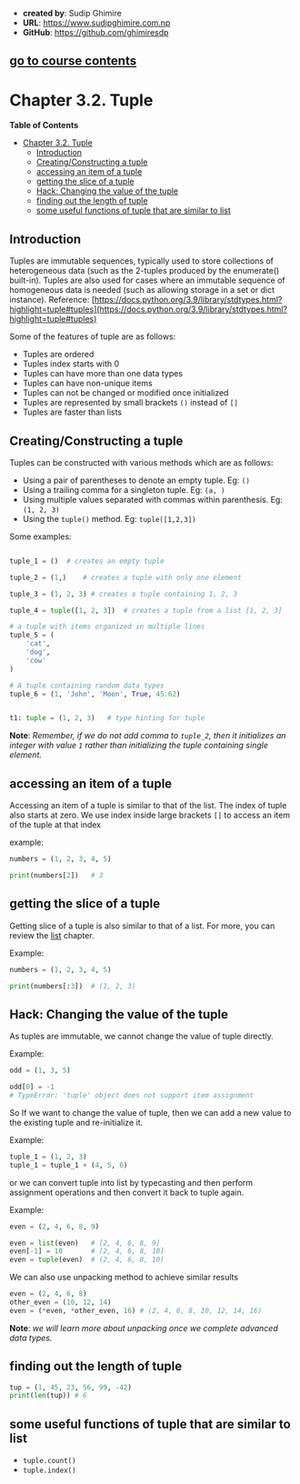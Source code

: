 - **created by**: Sudip Ghimire
- **URL**: https://www.sudipghimire.com.np
- **GitHub**: https://github.com/ghimiresdp

[go to course contents](https://github.com/ghimiresdp/python-level1/)
-----------------------

# Chapter 3.2. Tuple

**Table of Contents**
- [Chapter 3.2. Tuple](#chapter-32-tuple)
    - [Introduction](#introduction)
    - [Creating/Constructing a tuple](#creatingconstructing-a-tuple)
    - [accessing an item of a tuple](#accessing-an-item-of-a-tuple)
    - [getting the slice of a tuple](#getting-the-slice-of-a-tuple)
    - [Hack: Changing the value of the tuple](#hack-changing-the-value-of-the-tuple)
    - [finding out the length of tuple](#finding-out-the-length-of-tuple)
    - [some useful functions of tuple that are similar to list](#some-useful-functions-of-tuple-that-are-similar-to-list)

## Introduction

Tuples are immutable sequences, typically used to store collections of
heterogeneous data (such as the 2-tuples produced by the enumerate() built-in).
Tuples are also used for cases where an immutable sequence of homogeneous data
is needed (such as allowing storage in a set or dict instance).
Reference: [https://docs.python.org/3.9/library/stdtypes.html?highlight=tuple#tuples](https://docs.python.org/3.9/library/stdtypes.html?highlight=tuple#tuples)

Some of the features of tuple are as follows:

- Tuples are ordered
- Tuples index starts with 0
- Tuples can have more than one data types
- Tuples can have non-unique items
- Tuples can not be changed or modified once initialized
- Tuples are represented by small brackets `()` instead of `[]`
- Tuples are faster than lists

## Creating/Constructing a tuple

Tuples can be constructed with various methods which are as follows:

- Using a pair of parentheses to denote an empty tuple. Eg: `()`
- Using a trailing comma for a singleton tuple. Eg: `(a, )`
- Using multiple values separated with commas within parenthesis. Eg: `(1, 2, 3)`
- Using the `tuple()` method. Eg: `tuple([1,2,3])`


Some examples:

```python

tuple_1 = ()  # creates an empty tuple

tuple_2 = (1,)    # creates a tuple with only one element

tuple_3 = (1, 2, 3) # creates a tuple containing 1, 2, 3

tuple_4 = tuple([1, 2, 3])  # creates a tuple from a list [1, 2, 3]

# a tuple with items organized in multiple lines
tuple_5 = (
    'cat',
    'dog',
    'cow'
)

# A tuple containing random data types
tuple_6 = (1, 'John', 'Moon', True, 45.62)


t1: tuple = (1, 2, 3)   # type hinting for tuple
```

**Note**: _Remember, if we do not add comma to `tuple_2`, then it_
_initializes an integer with value `1` rather than initializing the_
_tuple containing single element._


## accessing an item of a tuple

Accessing an item of a tuple is similar to that of the list. The index
of tuple also starts at zero. We use index inside large brackets `[]`
to access an item of the tuple at that index

example:
```python
numbers = (1, 2, 3, 4, 5)

print(numbers[2])   # 3

```

## getting the slice of a tuple

Getting slice of a tuple is also similar to that of a list.
For more, you can review the [list](chapter%203.1%20list.md) chapter.

Example:

```python
numbers = (1, 2, 3, 4, 5)

print(numbers[:3])  # (1, 2, 3)
```

## Hack: Changing the value of the tuple

As tuples are immutable, we cannot change the value of tuple directly.

Example:

```python
odd = (1, 3, 5)

odd[0] = -1
# TypeError: 'tuple' object does not support item assignment
```

So If we want to change the value of tuple, then we can add a new value to the
existing tuple and re-initialize it.

Example:
```python
tuple_1 = (1, 2, 3)
tuple_1 = tuple_1 + (4, 5, 6)
```

or  we can convert tuple into list by typecasting and then perform assignment
operations and then convert it back to tuple again.

Example:

```python
even = (2, 4, 6, 8, 9)

even = list(even)   # [2, 4, 6, 8, 9]
even[-1] = 10       # [2, 4, 6, 8, 10]
even = tuple(even)  # (2, 4, 6, 8, 10)
```

 We can also use unpacking method to achieve similar results

 ```python
even = (2, 4, 6, 8)
other_even = (10, 12, 14)
even = (*even, *other_even, 16) # (2, 4, 6, 8, 10, 12, 14, 16)
```
**Note**: _we will learn more about unpacking once we complete advanced data types._

## finding out the length of tuple

```python
tup = (1, 45, 23, 56, 99, -42)
print(len(tup)) # 6
```

## some useful functions of tuple that are similar to list

- `tuple.count()`
- `tuple.index()`
